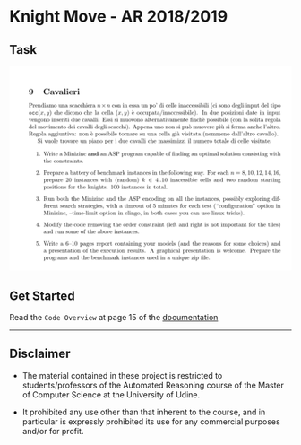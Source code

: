 # Knight Move - AR 2018/2019

## Task

![task](assets/images/Es8.png)

## Get Started

Read the `Code Overview` at page 15 of the [documentation](documentation/Automated_Reasoning.pdf)

---
## Disclaimer

* The material contained in these project is restricted to students/professors of the Automated Reasoning course of the Master of Computer Science at the University of Udine.

* It prohibited any use other than that inherent to the course, and in particular is expressly prohibited its use for any commercial purposes and/or for profit.
